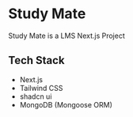 # Study Mate

Study Mate is a LMS Next.js Project

## Tech Stack

- Next.js
- Tailwind CSS
- shadcn ui
- MongoDB (Mongoose ORM)

